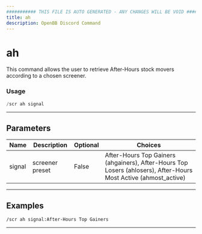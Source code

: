 ```yaml
---
########### THIS FILE IS AUTO GENERATED - ANY CHANGES WILL BE VOID ###########
title: ah
description: OpenBB Discord Command
---
```


# ah

This command allows the user to retrieve After-Hours stock movers according to a chosen screener.

### Usage

```python wordwrap
/scr ah signal
```

---

## Parameters

| Name | Description | Optional | Choices |
| ---- | ----------- | -------- | ------- |
| signal | screener preset | False | After-Hours Top Gainers (ahgainers), After-Hours Top Losers (ahlosers), After-Hours Most Active (ahmost_active) |


---

## Examples

```
/scr ah signal:After-Hours Top Gainers
```

---
